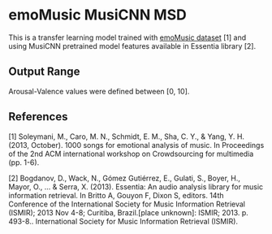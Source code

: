 # emoMusic MusiCNN MSD

This is a transfer learning model trained with [emoMusic dataset](https://cvml.unige.ch/databases/emoMusic/) [1] and using MusiCNN pretrained model features available in Essentia library [2].

## Output Range

Arousal-Valence values were defined between [0, 10].

## References

[1] Soleymani, M., Caro, M. N., Schmidt, E. M., Sha, C. Y., & Yang, Y. H. (2013, October). 1000 songs for emotional analysis of music. In Proceedings of the 2nd ACM international workshop on Crowdsourcing for multimedia (pp. 1-6).

[2] Bogdanov, D., Wack, N., Gómez Gutiérrez, E., Gulati, S., Boyer, H., Mayor, O., ... & Serra, X. (2013). Essentia: An audio analysis library for music information retrieval. In Britto A, Gouyon F, Dixon S, editors. 14th Conference of the International Society for Music Information Retrieval (ISMIR); 2013 Nov 4-8; Curitiba, Brazil.[place unknown]: ISMIR; 2013. p. 493-8.. International Society for Music Information Retrieval (ISMIR).
